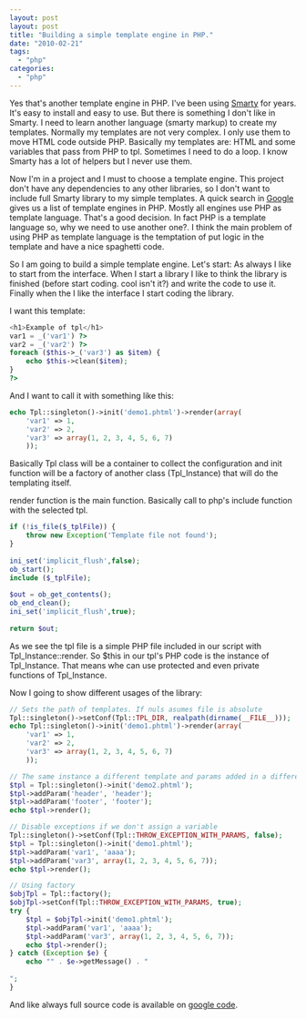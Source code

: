 ```yaml
---
layout: post
layout: post
title: "Building a simple template engine in PHP."
date: "2010-02-21"
tags: 
  - "php"
categories: 
  - "php"
---
```


Yes that's another template engine in PHP. I've been using [Smarty](http://www.smarty.net/) for years. It's easy to install and easy to use. But there is something I don't like in Smarty. I need to learn another language (smarty markup) to create my templates. Normally my templates are not very complex. I only use them to move HTML code outside PHP. Basically my templates are: HTML and some variables that pass from PHP to tpl. Sometimes I need to do a loop. I know Smarty has a lot of helpers but I never use them.

Now I'm in a project and I must to choose a template engine. This project don't have any dependencies to any other libraries, so I don't want to include full Smarty library to my simple templates. A quick search in [Google](http://www.google.es/search?sourceid=chrome&ie=UTF-8&q=PHP+template+engine) gives us a list of template engines in PHP. Mostly all engines use PHP as template language. That's a good decision. In fact PHP is a template language so, why we need to use another one?. I think the main problem of using PHP as template language is the temptation of put logic in the template and have a nice spaghetti code.

So I am going to build a simple template engine. Let's start: As always I like to start from the interface. When I start a library I like to think the library is finished (before start coding. cool isn't it?) and write the code to use it. Finally when the I like the interface I start coding the library.

I want this template:

```php
<h1>Example of tpl</h1>
var1 = _('var1') ?>
var2 = _('var2') ?>
foreach ($this->_('var3') as $item) {
    echo $this->clean($item);
}
?>
```

And I want to call it with something like this:

```php
echo Tpl::singleton()->init('demo1.phtml')->render(array(
    'var1' => 1,
    'var2' => 2,
    'var3' => array(1, 2, 3, 4, 5, 6, 7)
    ));
```
Basically Tpl class will be a container to collect the configuration and init function will be a factory of another class (Tpl\_Instance) that will do the templating itself.

render function is the main function. Basically call to php's include function with the selected tpl.

```php
if (!is_file($_tplFile)) {
    throw new Exception('Template file not found');
}
 
ini_set('implicit_flush',false);
ob_start();
include ($_tplFile);
 
$out = ob_get_contents();
ob_end_clean();
ini_set('implicit_flush',true);
 
return $out;
```

As we see the tpl file is a simple PHP file included in our script with Tpl\_Instance::render. So $this in our tpl's PHP code is the instance of Tpl\_Instance. That means whe can use protected and even private functions of Tpl\_Instance.

Now I going to show different usages of the library:

```php
// Sets the path of templates. If nuls asumes file is absolute
Tpl::singleton()->setConf(Tpl::TPL_DIR, realpath(dirname(__FILE__)));
echo Tpl::singleton()->init('demo1.phtml')->render(array(
    'var1' => 1,
    'var2' => 2,
    'var3' => array(1, 2, 3, 4, 5, 6, 7)
    ));
```

```php
// The same instance a different template and params added in a different way
$tpl = Tpl::singleton()->init('demo2.phtml');
$tpl->addParam('header', 'header');
$tpl->addParam('footer', 'footer');
echo $tpl->render();
```

```php
// Disable exceptions if we don't assign a variable
Tpl::singleton()->setConf(Tpl::THROW_EXCEPTION_WITH_PARAMS, false);
$tpl = Tpl::singleton()->init('demo1.phtml');
$tpl->addParam('var1', 'aaaa');
$tpl->addParam('var3', array(1, 2, 3, 4, 5, 6, 7));
echo $tpl->render();
```

```php
// Using factory
$objTpl = Tpl::factory();
$objTpl->setConf(Tpl::THROW_EXCEPTION_WITH_PARAMS, true);
try {
    $tpl = $objTpl->init('demo1.phtml');
    $tpl->addParam('var1', 'aaaa');
    $tpl->addParam('var3', array(1, 2, 3, 4, 5, 6, 7));
    echo $tpl->render();
} catch (Exception $e) {
    echo "" . $e->getMessage() . "
 
";
}
```

And like always full source code is available on [google code](http://code.google.com/p/gam-tpl/).

